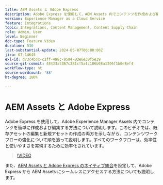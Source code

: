 ```yaml
---
title: AEM Assets と Adobe Express
description: Adobe Express を使用して、AEM Assets 内でコンテンツを作成および編集する方法について説明します。
version: Experience Manager as a Cloud Service
feature: Integrations
topic: Integrations, Content Management, Content Supply Chain
role: Admin, User
level: Beginner
doc-type: Feature Video
duration: 510
last-substantial-update: 2024-05-07T00:00:00Z
jira: KT-14645
exl-id: d73c4bdc-c1ff-498c-9584-93e6e39f5e39
source-git-commit: 48433a5367c281cf5a1c106b08a1306f1b0e8ef4
workflow-type: ht
source-wordcount: '88'
ht-degree: 100%

---
```


# AEM Assets と Adobe Express

Adobe Express を使用して、Adobe Experience Manager Assets 内でコンテンツを簡単に作成および編集する方法について説明します。このビデオでは、既存アセットの編集と新規アセットの作成の両方を示しながら、コンテンツワークフローの強化について順を追って説明します。すべてのワークフローは、効率性と使いやすさを実現するために効率化されています。

>[!VIDEO](https://video.tv.adobe.com/v/3425972/?learn=on)

また、[AEM Assets と Adobe Express のネイティブ統合](https://experienceleague.adobe.com/ja/docs/experience-manager-cloud-service/content/assets/integration-adobe-express/native-integration-adobe-express)を設定して、Adobe Express から AEM Assets にシームレスにアクセスする方法についても説明します。
